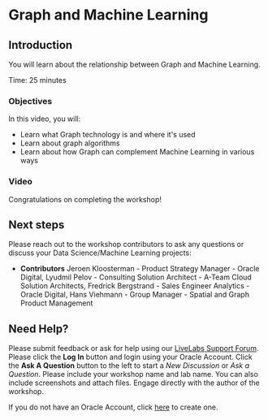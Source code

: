 # Graph and Machine Learning

## Introduction

You will learn about the relationship between Graph and Machine Learning.

Time: 25 minutes

### Objectives

In this video, you will:
* Learn what Graph technology is and where it's used
* Learn about graph algorithms
* Learn about how Graph can complement Machine Learning in various ways

### Video

[](youtube:emKJNmNaPDo)

Congratulations on completing the workshop!

## Next steps
Please reach out to the workshop contributors to ask any questions or discuss your Data Science/Machine Learning projects:

* **Contributors** Jeroen Kloosterman - Product Strategy Manager - Oracle Digital, Lyudmil Pelov - Consulting Solution Architect - A-Team Cloud Solution Architects, Fredrick Bergstrand - Sales Engineer Analytics - Oracle Digital, Hans Viehmann - Group Manager - Spatial and Graph Product Management

## Need Help?
Please submit feedback or ask for help using our [LiveLabs Support Forum](https://community.oracle.com/tech/developers/categories/livelabsdiscussions). Please click the **Log In** button and login using your Oracle Account. Click the **Ask A Question** button to the left to start a *New Discussion* or *Ask a Question*.  Please include your workshop name and lab name.  You can also include screenshots and attach files.  Engage directly with the author of the workshop.

If you do not have an Oracle Account, click [here](https://profile.oracle.com/myprofile/account/create-account.jspx) to create one.
